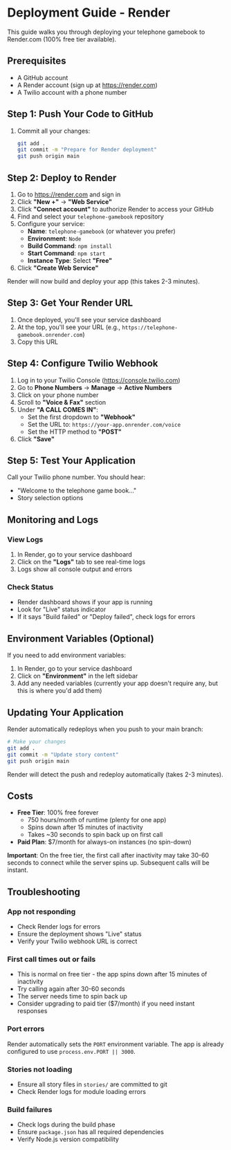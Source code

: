 # Deployment Guide - Render

This guide walks you through deploying your telephone gamebook to Render.com (100% free tier available).

## Prerequisites

- A GitHub account
- A Render account (sign up at https://render.com)
- A Twilio account with a phone number

## Step 1: Push Your Code to GitHub

1. Commit all your changes:
   ```bash
   git add .
   git commit -m "Prepare for Render deployment"
   git push origin main
   ```

## Step 2: Deploy to Render

1. Go to https://render.com and sign in
2. Click **"New +"** → **"Web Service"**
3. Click **"Connect account"** to authorize Render to access your GitHub
4. Find and select your `telephone-gamebook` repository
5. Configure your service:
   - **Name**: `telephone-gamebook` (or whatever you prefer)
   - **Environment**: `Node`
   - **Build Command**: `npm install`
   - **Start Command**: `npm start`
   - **Instance Type**: Select **"Free"**
6. Click **"Create Web Service"**

Render will now build and deploy your app (this takes 2-3 minutes).

## Step 3: Get Your Render URL

1. Once deployed, you'll see your service dashboard
2. At the top, you'll see your URL (e.g., `https://telephone-gamebook.onrender.com`)
3. Copy this URL

## Step 4: Configure Twilio Webhook

1. Log in to your Twilio Console (https://console.twilio.com)
2. Go to **Phone Numbers** → **Manage** → **Active Numbers**
3. Click on your phone number
4. Scroll to **"Voice & Fax"** section
5. Under **"A CALL COMES IN"**:
   - Set the first dropdown to **"Webhook"**
   - Set the URL to: `https://your-app.onrender.com/voice`
   - Set the HTTP method to **"POST"**
6. Click **"Save"**

## Step 5: Test Your Application

Call your Twilio phone number. You should hear:
- "Welcome to the telephone game book..."
- Story selection options

## Monitoring and Logs

### View Logs
1. In Render, go to your service dashboard
2. Click on the **"Logs"** tab to see real-time logs
3. Logs show all console output and errors

### Check Status
- Render dashboard shows if your app is running
- Look for "Live" status indicator
- If it says "Build failed" or "Deploy failed", check logs for errors

## Environment Variables (Optional)

If you need to add environment variables:

1. In Render, go to your service dashboard
2. Click on **"Environment"** in the left sidebar
3. Add any needed variables (currently your app doesn't require any, but this is where you'd add them)

## Updating Your Application

Render automatically redeploys when you push to your main branch:

```bash
# Make your changes
git add .
git commit -m "Update story content"
git push origin main
```

Render will detect the push and redeploy automatically (takes 2-3 minutes).

## Costs

- **Free Tier**: 100% free forever
  - 750 hours/month of runtime (plenty for one app)
  - Spins down after 15 minutes of inactivity
  - Takes ~30 seconds to spin back up on first call
- **Paid Plan**: $7/month for always-on instances (no spin-down)

**Important**: On the free tier, the first call after inactivity may take 30-60 seconds to connect while the server spins up. Subsequent calls will be instant.

## Troubleshooting

### App not responding
- Check Render logs for errors
- Ensure the deployment shows "Live" status
- Verify your Twilio webhook URL is correct

### First call times out or fails
- This is normal on free tier - the app spins down after 15 minutes of inactivity
- Try calling again after 30-60 seconds
- The server needs time to spin back up
- Consider upgrading to paid tier ($7/month) if you need instant responses

### Port errors
Render automatically sets the `PORT` environment variable. The app is already configured to use `process.env.PORT || 3000`.

### Stories not loading
- Ensure all story files in `stories/` are committed to git
- Check Render logs for module loading errors

### Build failures
- Check logs during the build phase
- Ensure `package.json` has all required dependencies
- Verify Node.js version compatibility
